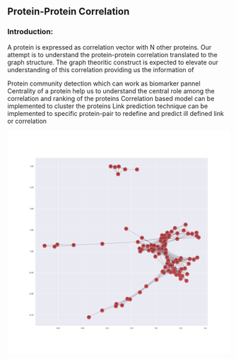 
## Protein-Protein Correlation
### Introduction:
A protein is expressed as correlation vector with N other proteins. Our attempt is to understand the protein-protein correlation translated to the graph structure. The graph theoritic construct is expected to elevate our understanding of this correlation providing us the information of

Protein community detection which can work as biomarker pannel
Centrality of a protein help us to understand the central role among the correlation and ranking of the proteins
Correlation based model can be implemented to cluster the proteins
Link prediction technique can be implemented to specific protein-pair to redefine and predict ill defined link or correlation

![img](network_0.5.png)
